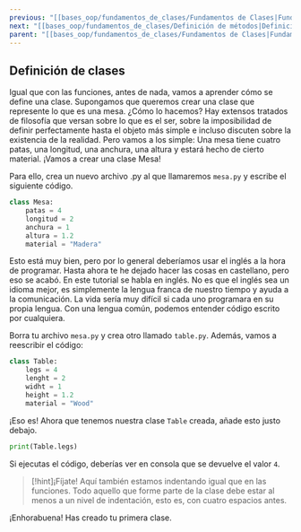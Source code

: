 ```yaml
---
previous: "[[bases_oop/fundamentos_de_clases/Fundamentos de Clases|Fundamentos de Clases]]"
next: "[[bases_oop/fundamentos_de_clases/Definición de métodos|Definición de métodos]]"
parent: "[[bases_oop/fundamentos_de_clases/Fundamentos de Clases|Fundamentos de Clases]]"
---
```


## Definición de clases

  

Igual que con las funciones, antes de nada, vamos a aprender cómo se define una clase. Supongamos que queremos crear una clase que represente lo que es una mesa. ¿Cómo lo hacemos? Hay extensos tratados de filosofía que versan sobre lo que es el ser, sobre la imposibilidad de definir perfectamente hasta el objeto más simple e incluso discuten sobre la existencia de la realidad. Pero vamos a los simple: Una mesa tiene cuatro patas, una longitud, una anchura, una altura y estará hecho de cierto material. ¡Vamos a crear una clase Mesa!

Para ello, crea un nuevo archivo .py al que llamaremos `mesa.py` y escribe el siguiente código.


```python title="python"
class Mesa:
    patas = 4
    longitud = 2
    anchura = 1
    altura = 1.2
    material = "Madera"
```

Esto está muy bien, pero por lo general deberíamos usar el inglés a la hora de programar. Hasta ahora te he dejado hacer las cosas en castellano, pero eso se acabó. En este tutorial se habla en inglés. No es que el inglés sea un idioma mejor, es simplemente la lengua franca de nuestro tiempo y ayuda a la comunicación. La vida sería muy difícil si cada uno programara en su propia lengua. Con una lengua común, podemos entender código escrito por cualquiera.


Borra tu archivo `mesa.py` y crea otro llamado `table.py`. Además, vamos a reescribir el código:

  
```python title="python"
class Table:
    legs = 4
    lenght = 2
    widht = 1
    height = 1.2
    material = "Wood"
```

  

¡Eso es! Ahora que tenemos nuestra clase `Table` creada, añade esto justo debajo.


```python
print(Table.legs)
```

Si ejecutas el código, deberías ver en consola que se devuelve el valor `4`.

> [!hint]¡Fíjate!
> Aquí también estamos indentando igual que en las funciones. Todo aquello que forme parte de la clase debe estar al menos a un nivel de indentación, esto es, con cuatro espacios antes.

¡Enhorabuena! Has creado tu primera clase.